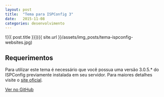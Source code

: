 ```yaml
---
layout: post
title:  "Tema para ISPConfig 3"
date:   2015-11-08
categories: desenvolvimento
---
```


![{{ post.title }}]({{ site.url }}/assets/img_posts/tema-ispconfig-websites.jpg)

## Requerimentos

Para utilizar este tema é necessário que você possua uma versão 3.0.5.* do ISPConfig previamente instalada em seu servidor. Para maiores detalhes visite o [site oficial](http://ispconfig.org/).

[Ver no GitHub](https://github.com/natanfelles/ispconfig-clean-theme)
